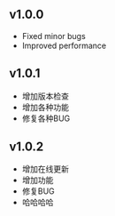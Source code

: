 ## v1.0.0
- Fixed minor bugs
- Improved performance

## v1.0.1
- 增加版本检查
- 增加各种功能
- 修复各种BUG

## v1.0.2
- 增加在线更新
- 增加功能
- 修复BUG
- 哈哈哈哈